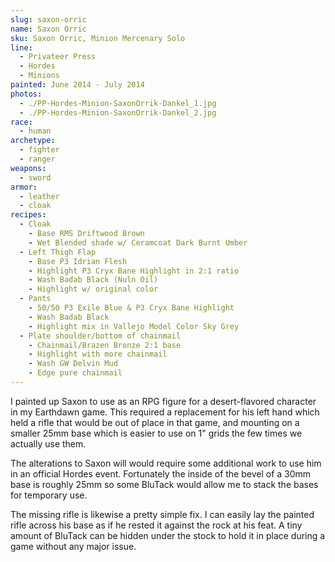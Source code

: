 ```yaml
---
slug: saxon-orric
name: Saxon Orric
sku: Saxon Orric, Minion Mercenary Solo
line:
  - Privateer Press
  - Hordes
  - Minions
painted: June 2014 - July 2014
photos:
  - ./PP-Hordes-Minion-SaxonOrrik-Dankel_1.jpg
  - ./PP-Hordes-Minion-SaxonOrrik-Dankel_2.jpg
race:
  - human
archetype:
  - fighter
  - ranger
weapons:
  - sword
armor:
  - leather
  - cloak
recipes:
  - Cloak
    - Base RMS Driftwood Brown
    - Wet Blended shade w/ Ceramcoat Dark Burnt Umber
  - Left Thigh Flap
    - Base P3 Idrian Flesh
    - Highlight P3 Cryx Bane Highlight in 2:1 ratio
    - Wash Badab Black (Nuln Oil)
    - Highlight w/ original color
  - Pants
    - 50/50 P3 Exile Blue & P3 Cryx Bane Highlight
    - Wash Badab Black
    - Highlight mix in Vallejo Model Color Sky Grey
  - Plate shoulder/bottom of chainmail
    - Chainmail/Brazen Bronze 2:1 base
    - Highlight with more chainmail
    - Wash GW Delvin Mud
    - Edge pure chainmail
---
```


I painted up Saxon to use as an RPG figure for a desert-flavored character in my Earthdawn game. This required a replacement for his left hand which held a rifle that would be out of place in that game, and mounting on a smaller 25mm base which is easier to use on 1" grids the few times we actually use them.

The alterations to Saxon will would require some additional work to use him in an official Hordes event. Fortunately the inside of the bevel of a 30mm base is roughly 25mm so some BluTack would allow me to stack the bases for temporary use.

The missing rifle is likewise a pretty simple fix. I can easily lay the painted rifle across his base as if he rested it against the rock at his feat. A tiny amount of BluTack can be hidden under the stock to hold it in place during a game without any major issue.
